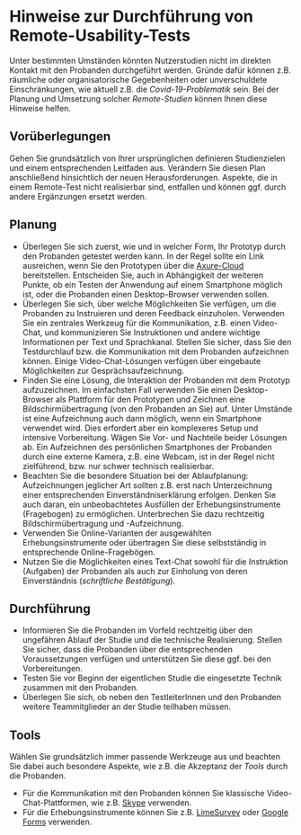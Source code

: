 # Hinweise zur Durchführung von Remote-Usability-Tests

Unter bestimmten Umständen könnten Nutzerstudien nicht im direkten Kontakt mit den Probanden durchgeführt werden. Gründe dafür können z.B. räumliche oder organisatorische Gegebenheiten oder unverschuldete Einschränkungen, wie aktuell z.B. die *Covid-19-Problematik* sein. Bei der Planung und Umsetzung solcher *Remote-Studien* können Ihnen diese Hinweise helfen. 

## Vorüberlegungen

Gehen Sie grundsätzlich von Ihrer ursprünglichen definieren Studienzielen und einem entsprechenden Leitfaden aus. Verändern Sie diesen Plan anschließend hinsichtlich der neuen Herausforderungen. Aspekte, die in einem Remote-Test nicht realisierbar sind, entfallen und können ggf. durch andere Ergänzungen ersetzt werden. 

## Planung

- Überlegen Sie sich zuerst, wie und in welcher Form, Ihr Prototyp durch den Probanden getestet werden kann. In der Regel sollte ein Link ausreichen, wenn Sie den Prototypen über die [Axure-Cloud](https://www.axure.cloud/) bereitstellen. Entscheiden Sie, auch in Abhängigkeit der weiteren Punkte, ob ein Testen der Anwendung auf einem Smartphone möglich ist, oder die Probanden einen Desktop-Browser verwenden sollen. 
- Überlegen Sie sich, über welche Möglichkeiten Sie verfügen, um die Probanden zu Instruieren und deren Feedback einzuholen. Verwenden Sie ein zentrales Werkzeug für die Kommunikation, z.B. einen Video-Chat, und kommunizieren Sie Instruktionen und andere wichtige Informationen per Text und Sprachkanal. Stellen Sie sicher, dass Sie den Testdurchlauf bzw. die Kommunikation mit dem Probanden aufzeichnen können. Einige Video-Chat-Lösungen verfügen über eingebaute Möglichkeiten zur Gesprächsaufzeichnung.
- Finden Sie eine Lösung, die Interaktion der Probanden mit dem Prototyp aufzuzeichnen. Im einfachsten Fall verwenden Sie einen Desktop-Browser als Plattform für den Prototypen und Zeichnen eine Bildschirmübertragung (von den Probanden an Sie) auf. Unter Umstände ist eine Aufzeichnung auch dann möglich, wenn ein Smartphone verwendet wird. Dies erfordert aber ein komplexeres Setup und intensive Vorbereitung. Wägen Sie Vor- und Nachteile beider Lösungen ab. Ein Aufzeichnen des persönlichen Smartphones der Probanden durch eine externe Kamera, z.B. eine Webcam, ist in der Regel nicht zielführend, bzw. nur schwer technisch realisierbar.
- Beachten Sie die besondere Situation bei der Ablaufplanung: Aufzeichnungen jeglicher Art sollten z.B. erst nach Unterzeichnung einer entsprechenden Einverständniserklärung erfolgen. Denken Sie auch daran, ein unbeobachtetes Ausfüllen der Erhebungsinstrumente (Fragebogen) zu ermöglichen. Unterbrechen Sie dazu rechtzeitig Bildschirmübertragung und -Aufzeichnung. 
- Verwenden Sie Online-Varianten der ausgewählten Erhebungsinstrumente oder übertragen Sie diese selbstständig in entsprechende Online-Fragebögen. 
- Nutzen Sie die Möglichkeiten eines Text-Chat sowohl für die Instruktion (Aufgaben) der Probanden als auch zur Einholung von deren Einverständnis (*schriftliche Bestätigung*).

## Durchführung

- Informieren Sie die Probanden im Vorfeld rechtzeitig über den ungefähren Ablauf der Studie und die technische Realisierung. Stellen Sie sicher, dass die Probanden über die entsprechenden Voraussetzungen verfügen und unterstützen Sie diese ggf. bei den Vorbereitungen.
- Testen Sie vor Beginn der eigentlichen Studie die eingesetzte Technik zusammen mit den Probanden.
- Überlegen Sie sich, ob neben den TestleiterInnen und den Probanden weitere Teammitglieder an der Studie teilhaben müssen.

## Tools

Wählen Sie grundsätzlich immer passende Werkzeuge aus und beachten Sie dabei auch besondere Aspekte, wie z.B. die Akzeptanz der *Tools* durch die Probanden.

- Für die Kommunikation mit den Probanden können Sie klassische Video-Chat-Plattformen, wie z.B. [Skype](https://www.skype.com) verwenden.
- Für die Erhebungsinstrumente können Sie z.B. [LimeSurvey](https://www.limesurvey.org/) oder [Google Forms](https://www.google.com/forms/about/) verwenden.
